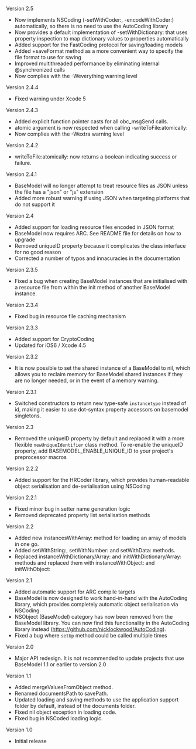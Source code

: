 Version 2.5

- Now implements NSCoding (-setWithCoder:, -encodeWithCoder:) automatically, so there is no need to use the AutoCoding library
- Now provides a default implementation of -setWithDictionary: that uses property inspection to map dictionary values to properties automatically
- Added support for the FastCoding protocol for saving/loading models
- Added +saveFormat method as a more convenient way to specify the file format to use for saving
- Improved multithreaded performance by eliminating internal @synchronized calls
- Now complies with the -Weverything warning level

Version 2.4.4

- Fixed warning under Xcode 5

Version 2.4.3

- Added explicit function pointer casts for all obc_msgSend calls.
- atomic argument is now respected when calling -writeToFile:atomically:
- Now complies with the -Wextra warning level

Version 2.4.2

- writeToFile:atomically: now returns a boolean indicating success or failure.

Version 2.4.1

- BaseModel will no longer attempt to treat resource files as JSON unless the file has a "json" or "js" extension
- Added more robust warning if using JSON when targeting platforms that do not support it

Version 2.4

- Added support for loading resource files encoded in JSON format
- BaseModel now requires ARC. See README file for details on how to upgrade
- Removed uniqueID property because it complicates the class interface for no good reason
- Corrected a number of typos and innacuracies in the documentation

Version 2.3.5

- Fixed a bug when creating BaseModel instances that are initialised with a resource file from within the init method of another BaseModel instance.

Version 2.3.4

- Fixed bug in resource file caching mechanism

Version 2.3.3

- Added support for CryptoCoding
- Updated for iOS6 / Xcode 4.5

Version 2.3.2

- It is now possible to set the shared instance of a BaseModel to nil, which allows you to reclaim memory for BaseModel shared instances if they are no longer needed, or in the event of a memory warning.

Version 2.3.1

- Switched constructors to return new type-safe `instancetype` instead of id, making it easier to use dot-syntax property accessors on basemodel singletons.

Version 2.3

- Removed the uniqueID property by default and replaced it with a more flexible `newUniqueIdentifier` class method. To re-enable the uniqueID property, add BASEMODEL_ENABLE_UNIQUE_ID to your project's preprocessor macros

Version 2.2.2

- Added support for the HRCoder library, which provides human-readable object serialisation and de-serialisation using NSCoding

Version 2.2.1

- Fixed minor bug in setter name generation logic
- Removed deprecated property list serialisation methods

Version 2.2

- Added new instancesWithArray: method for loading an array of models in one go.
- Added setWithString:, setWithNumber: and setWithData: methods.
- Replaced instanceWithDictionary/Array: and initWithDictionary/Array: methods and replaced them with instanceWithObject: and initWithObject:

Version 2.1

- Added automatic support for ARC compile targets
- BaseModel is now designed to work hand-in-hand with the AutoCoding library, which provides completely automatic object serialisation via NSCoding
- NSObject (BaseModel) category has now been removed from the BaseModel library. You can now find this functionality in the AutoCoding library instead (https://github.com/nicklockwood/AutoCoding).
- Fixed a bug where `setUp` method could be called multiple times

Version 2.0

- Major API redesign. It is not recommended to update projects that use BaseModel 1.1 or earlier to version 2.0

Version 1.1

- Added mergeValuesFromObject method.
- Renamed documentsPath to savePath.
- Updated loading and saving methods to use the application support folder by default, instead of the documents folder.
- Fixed nil object exception in loading code.
- Fixed bug in NSCoded loading logic.

Version 1.0

- Initial release